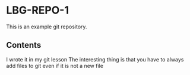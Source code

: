 # LBG-REPO-1
This is an example git repository.
## Contents 
I wrote it in my git lesson
The interesting thing is that you have to always add files to git even if it is not a new file